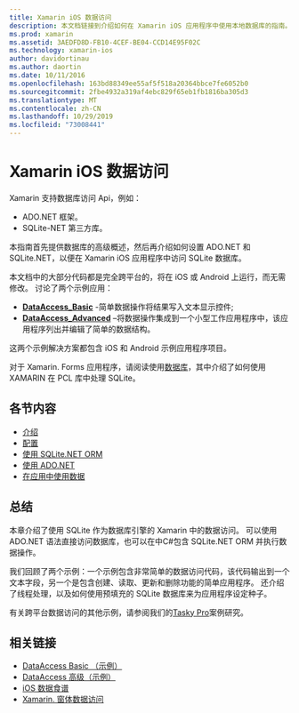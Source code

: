 ```yaml
---
title: Xamarin iOS 数据访问
description: 本文档链接到介绍如何在 Xamarin iOS 应用程序中使用本地数据库的指南。 链接内容讨论了 SQLite.NET、ADO.NET 等。
ms.prod: xamarin
ms.assetid: 3AEDFD8D-FB10-4CEF-BE04-CCD14E95F02C
ms.technology: xamarin-ios
author: davidortinau
ms.author: daortin
ms.date: 10/11/2016
ms.openlocfilehash: 163bd88349ee55af5f518a20364bbce7fe6052b0
ms.sourcegitcommit: 2fbe4932a319af4ebc829f65eb1fb1816ba305d3
ms.translationtype: MT
ms.contentlocale: zh-CN
ms.lasthandoff: 10/29/2019
ms.locfileid: "73008441"
---
```

# <a name="xamarinios-data-access"></a>Xamarin iOS 数据访问

Xamarin 支持数据库访问 Api，例如：

- ADO.NET 框架。
- SQLite-NET 第三方库。

本指南首先提供数据库的高级概述，然后再介绍如何设置 ADO.NET 和 SQLite.NET，以便在 Xamarin iOS 应用程序中访问 SQLite 数据库。 

本文档中的大部分代码都是完全跨平台的，将在 iOS 或 Android 上运行，而无需修改。 讨论了两个示例应用：

- [**DataAccess_Basic**](https://github.com/xamarin/mobile-samples/tree/master/DataAccess/Basic) -简单数据操作将结果写入文本显示控件;
- [**DataAccess_Advanced**](https://github.com/xamarin/mobile-samples/tree/master/DataAccess/Advanced) –将数据操作集成到一个小型工作应用程序中，该应用程序列出并编辑了简单的数据结构。

这两个示例解决方案都包含 iOS 和 Android 示例应用程序项目。

对于 Xamarin. Forms 应用程序，请阅读使用[数据库](~/xamarin-forms/data-cloud/data/databases.md)，其中介绍了如何使用 XAMARIN 在 PCL 库中处理 SQLite。

## <a name="sections"></a>各节内容

- [介绍](introduction.md)
- [配置](configuration.md)
- [使用 SQLite.NET ORM](using-sqlite-orm.md)
- [使用 ADO.NET](using-adonet.md)
- [在应用中使用数据](using-data-in-an-app.md)

## <a name="summary"></a>总结

本章介绍了使用 SQLite 作为数据库引擎的 Xamarin 中的数据访问。 可以使用 ADO.NET 语法直接访问数据库，也可以在中C#包含 SQLite.NET ORM 并执行数据操作。

我们回顾了两个示例：一个示例包含非常简单的数据访问代码，该代码输出到一个文本字段，另一个是包含创建、读取、更新和删除功能的简单应用程序。 还介绍了线程处理，以及如何使用预填充的 SQLite 数据库来为应用程序设定种子。

有关跨平台数据访问的其他示例，请参阅我们的[Tasky Pro](~/cross-platform/app-fundamentals/building-cross-platform-applications/case-study-tasky.md)案例研究。

## <a name="related-links"></a>相关链接

- [DataAccess Basic （示例）](https://github.com/xamarin/mobile-samples/tree/master/DataAccess/Basic)
- [DataAccess 高级（示例）](https://github.com/xamarin/mobile-samples/tree/master/DataAccess/Advanced)
- [iOS 数据食谱](https://github.com/xamarin/recipes/tree/master/Recipes/ios/data/sqlite)
- [Xamarin. 窗体数据访问](~/xamarin-forms/data-cloud/data/databases.md)
